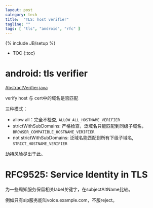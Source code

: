 ```yaml
---
layout: post
category: tech
title:  "TLS: host verifier"
tagline: ""
tags: [ "tls", "android", "rfc" ] 
---
```

{% include JB/setup %}

* TOC
{:toc}

# android: tls verifier

[AbstractVerifier.java](https://android.googlesource.com/platform/frameworks/base.git/+/master/core/java/org/apache/http/conn/ssl/AbstractVerifier.java)


verify host 与 cert中的域名是否匹配

三种模式：
- allow all：完全不检查, `ALLOW_ALL_HOSTNAME_VERIFIER`
- strictWithSubDomains: 严格检查，泛域名只能匹配到同级子域名，`BROWSER_COMPATIBLE_HOSTNAME_VERIFIER`
- not strictWithSubDomains: 泛域名能匹配到所有下级子域名, `STRICT_HOSTNAME_VERIFIER`

劫持风险尽出于此。


# RFC9525: Service Identity in TLS

为一些周知服务保留相关label关键字，在subjectAltName比较。

例如只有sip服务能叫voice.example.com，不服reject。
